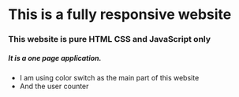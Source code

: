   <h1>This is a fully responsive website</h1>
 <h3>This website is pure HTML CSS and JavaScript only</h3>
 <h5>It is a one page application.</h5>
 
<ul>
  <li>I am using color switch as the main part of this website</li>
  <li>And the user counter</li>
</ul>
